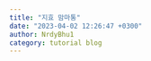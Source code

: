 ```yaml
---
title: "지효 맘마통"
date: "2023-04-02 12:26:47 +0300"
author: NrdyBhu1
category: tutorial blog
---
```

